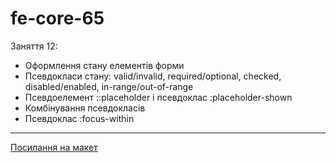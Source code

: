 # fe-core-65

Заняття 12:

- Оформлення стану елементів форми
- Псевдокласи стану: valid/invalid, required/optional, checked, disabled/enabled,
  in-range/out-of-range
- Псевдоелемент ::placeholder і псевдоклас :placeholder-shown
- Комбінування псевдокласів
- Псевдоклас :focus-within

---

[Посилання на макет](<https://www.figma.com/file/gTrdKERu067LHmnhwvBqyl/Barbershop-(EN)?node-id=0%3A1>)

